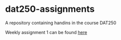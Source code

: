 # dat250-assignments
A repository containing handins in the course DAT250

Weekly assignment 1 can be found [here](/experiment-1/expass1.md)